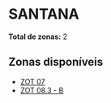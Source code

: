 # SANTANA

**Total de zonas:** 2

## Zonas disponíveis

- [ZOT 07](./zot-07.md)
- [ZOT 08.3 - B](./zot-083---b.md)
